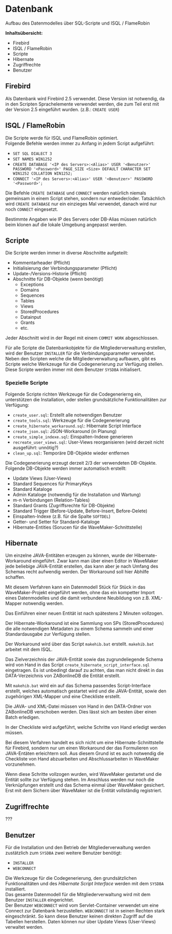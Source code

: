 Datenbank
=========

Aufbau des Datenmodelles über SQL-Scripte und ISQL / FlameRobin

**Inhaltsübersicht:**

- Firebird
- ISQL / FlameRobin
- Scripte
- Hibernate
- Zugriffrechte     
- Benutzer

Firebird
--------
Als Datenbank wird Firebird 2.5 verwendet. Diese Version ist notwendig, da in den 
Scripten Sprachelemente verwendet werden, die zum Teil erst mit der Version 2.5 
eingeführt wurden. (z.B.: `CREATE USER`)


ISQL / FlameRobin
-----------------
Die Scripte werde für ISQL und FlameRobin optimiert.      
Folgende Befehle werden immer zu Anfang in jedem Script aufgeführt:

* `SET SQL DIALECT 3`
* `SET NAMES WIN1252`
* `CREATE DATABASE '<IP des Servers>:<Alias>' USER '<Benutzer>' PASSWORD '<Password>' PAGE_SIZE <Size> DEFAULT CHARACTER SET WIN1252 COLLATION WIN1252;`
* `CONNECT '<IP des Servers>:<Alias>' USER '<Benutzer>' PASSWORD '<Password>';` 

Die Befehle `CREATE DATABASE` und `CONNECT` werden natürlich niemals gemeinsam in einem Script stehen, sondern nur entweder/oder. Tatsächlich wird `CREATE DATABASE` nur ein einzieges Mal verwendet, danach wird nur noch `CONNECT` eingesetzt.

Bestimmte Angaben wie IP des Servers oder DB-Alias müssen natürlich beim klonen 
auf die lokale Umgebung angepasst werden.

Scripte
-------
Die Scripte werden immer in diverse Abschnitte aufgeteilt:

* Kommentarheader (Pflicht)
* Initialisierung der Verbindungsparameter (Pflicht)
* Update-/Versions-Historie (Pflicht)
* Abschnitte für DB-Objekte (wenn benötigt)
    * Exceptions
    * Domains
    * Sequences
    * Tables
    * Views
    * StoredProcedures
    * Datainput
    * Grants
    * etc.                         
    
Jeder Abschnitt wird in der Regel mit einem `COMMIT WORK` abgeschlossen.    

Für alle Scripte die Datenbankobjekte für die Mitgliederverwaltung erstellen,
wird der Benutzer `INSTALLER` für die Verbindungsparameter verwendet.      
Neben den Scripten welche die Mitgliederverwaltung aufbauen, gibt es Scripte welche 
Werkzeuge für die Codegenerierung zur Verfügung stellen. Diese Scripte werden immer 
mit dem Benutzer `SYSDBA` initialisert. 

### Spezielle Scripte
Folgende Scripte richten Werkzeuge für die Codegenerierng ein, unterstützen die 
Installation, oder stellen grundsätzliche Funktionalitäten zur Verfügung:

* `create_user.sql`: Erstellt alle notwendigen Benutzer
* `create_tools.sql`: Werkzeuge für die Codegenerierung
* `create_hibernate_workaround.sql`: Hibernate Script Interface
* `create_json.sql`: JSON-Workaround (in Planung)
* `create_simple_indexe.sql`: Einspalten-Indexe generieren
* `recreate_user_views.sql`: User-Views reorganisieren (wird derzeit nicht ausgeführt: unnötig?)
* `clean_up.sql`: Temporäre DB-Objekte wieder entfernen

Die Codegenerierung erzeugt derzeit 2/3 der verwendeten DB-Objekte.      
Folgende DB-Objekte werden immer automatisch erstellt:

* Update Views (User-Views)
* Standard Sequences für PrimaryKeys
* Standard Kataloge
* Admin Kataloge (notwendig für die Installation und Wartung)
* m-n Verbindungen (Relation-Tables)
* Standard Grants (Zugriffsrechte für DB-Objekte)
* Standard Trigger (Before-Update, Before-Insert, Before-Delete)
* Einspalten-Indexe (z.B. für die Spalte `SOFTDEL`)
* Getter- und Setter für Standard-Kataloge
* Hibernate-Entities (Sorucen für die WaveMaker-Schnittstelle)

  
Hibernate
---------
Um einzelne JAVA-Entitäten erzeugen zu können, wurde der Hibernate-Workaround eingeführt. 
Zwar kann man über einen Editor in WaveMaker jede beliebige JAVA-Entität erstellen, das kann aber
je nach Umfang des Schemas recht aufwendig werden. Der Workaround soll hier Abhilfe schaffen.

Mit diesem Verfahren kann ein Datenmodell Stück für Stück in das WaveMaker-Projekt eingeführt werden, ohne das ein kompetter Import eines Datenmodelles und die damit verbundene Neubildung von z.B. XML-Mapper notwendig werden.

Das Einführen einer neuen Entität ist nach spätestens 2 Minuten vollzogen.

Der Hibernate-Workaround ist eine Sammlung von SPs (StoredProcedures) die alle notwendigen Metadaten zu einem
Schema sammeln und einer Standardausgabe zur Verfügung stellen. 

Der Workaround wird über das Script `makehib.bat` erstellt. `makehib.bat` arbeitet mit dem ISQL.

Das Zielverzeichnis der JAVA-Entität sowie das zugrundeliegende Schema wird von Hand in das Script `create_hibernate_script_interface.sql` eingetragen. 
Es ist unbedingt darauf zu achten, das man nicht direkt in das DATA-Verzeichnis von ZABonlineDB die Entität erstellt. 

Mit `makehib.bat` wird ein auf das Schema passendes Script-Interface erstellt, welches automatisch gestartet wird und die JAVA-Entität, sowie den zugehörigen XML-Mapper und eine Checkliste erstellt.

Die JAVA- und XML-Datei müssen von Hand in den DATA-Ordner von ZABonlineDB verschoben werden. Dies lässt sich am besten über einen Batch erledigen.

In der Checkliste wird aufgeführt, welche Schritte von Hand erledigt werden müssen.

Bei diesem Verfahren handelt es sich nicht um eine Hibernate-Schnittstelle für Firebird, sondern nur um einen Workaround der das Formulieren von JAVA-Entäten erleichtern soll. Aus diesem Grund ist es auch notwendig die Checkliste von Hand abzuarbeiten und Abschlussarbeiten in WaveMaker vorzunehmen.

Wenn diese Schritte vollzogen wurden, wird WaveMaker gestartet und die Entität sollte zur Verfügung stehen. Im Anschluss werden nur noch die Verknüpfungen erstellt und das Schema einmal über WaveMaker gesichert. Erst mit dem Sichern über WaveMaker ist die Entität vollständig registriert.


Zugriffrechte
-------------     
???


Benutzer
--------
Für die Installation und den Betrieb der Mitgliederverwaltung werden zustätzlich
zum `SYSDBA` zwei weitere Benutzer benötigt:

* `INSTALLER`
* `WEBCONNECT`

Die Werkzeuge für die Codegenerierung, den grundsätzlichen Funktionalitäten und 
des *Hibernate Script Interface* werden mit dem `SYSDBA` installiert.        
Das gesamte Datenmodell für die Mitgliederverwaltung wird mit dem Benutzer `INSTALLER` 
eingerichtet.    
Der Benutzer `WEBCONNECT` wird vom Servlet-Container verwendet um eine Connect zur
Datenbank herzustellen. `WEBCONNECT` ist in seinen Rechten stark eingeschränkt. So
kann diese Benutzer keinen direkten Zugriff auf die Tabellen herstellen. Daten können
nur über Update Views (User-Views) verwaltet werden.     

